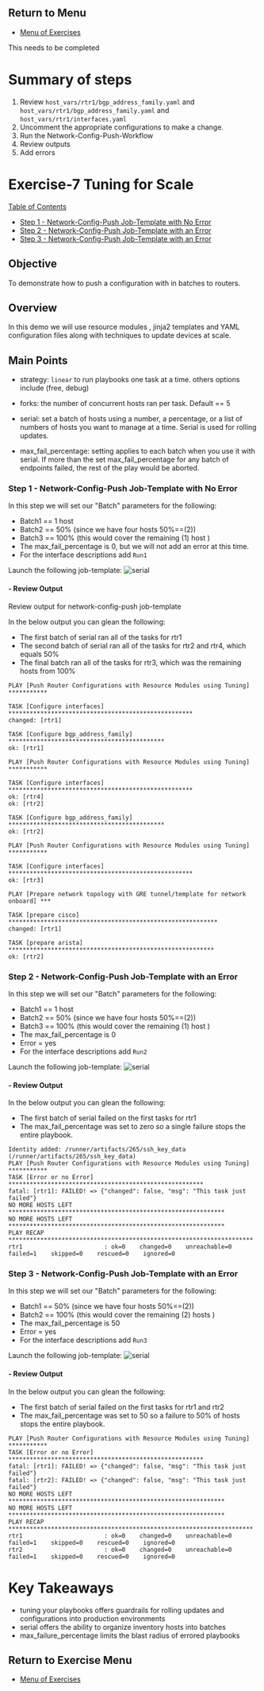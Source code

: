 ## Return to Menu
 - [Menu of Exercises](../README.md)

This needs to be completed
# Summary of steps
1. Review `host_vars/rtr1/bgp_address_family.yaml` and  `host_vars/rtr1/bgp_address_family.yaml` and `host_vars/rtr1/interfaces.yaml`
2. Uncomment the appropriate configurations to make a change.
3. Run the Network-Config-Push-Workflow
4. Review outputs
5. Add errors

# Exercise-7 Tuning for Scale

[Table of Contents](#table-of-contents)
- [Step 1 - Network-Config-Push Job-Template with No Error](#step-1---network-config-push-job-template-with-no-error)
- [Step 2 - Network-Config-Push Job-Template with an Error](#step-2---network-config-push-job-template-with-an-error)
- [Step 3 - Network-Config-Push Job-Template with an Error](#step-3---network-config-push-job-template-with-an-error)

## Objective
To demonstrate how to push a configuration with in batches to routers.

## Overview
In this demo we will use resource modules , jinja2 templates and YAML configuration files along with techniques to update devices at scale.

## Main Points

* strategy: `linear` to run playbooks one task at a time. others options include (free, debug)

* forks: the number of concurrent hosts ran per task. Default == 5 

* serial: set a batch of hosts using a number, a percentage, or a list of numbers of hosts you want to manage at a time. Serial is used for rolling updates.

* max_fail_percentage: setting applies to each batch when you use it with serial. If more than the set max_fail_percentage for any batch of endpoints failed, the rest of the play would be aborted.

### Step 1 - Network-Config-Push Job-Template with No Error
In this step we will set our "Batch" parameters for the following:
* Batch1 == 1 host
* Batch2 == 50% (since we have four hosts 50%==(2))
* Batch3 == 100% (this would cover the remaining (1) host )
* The max_fail_percentage is 0, but we will not add an error at this time.
* For the interface descriptions add `Run1`

Launch the following job-template:
![serial](../images/batch1.png)

#### - Review Output
Review output for network-config-push job-template 

In the below output you can glean the following:
- The first batch of serial ran all of the tasks for rtr1
- The second batch of serial ran all of the tasks for rtr2 and rtr4, which equals 50%
- The final batch ran all of the tasks for rtr3, which was the remaining hosts from 100%
~~~
PLAY [Push Router Configurations with Resource Modules using Tuning] ***********

TASK [Configure interfaces] ****************************************************
changed: [rtr1]

TASK [Configure bgp_address_family] ********************************************
ok: [rtr1]

PLAY [Push Router Configurations with Resource Modules using Tuning] ***********

TASK [Configure interfaces] ****************************************************
ok: [rtr4]
ok: [rtr2]

TASK [Configure bgp_address_family] ********************************************
ok: [rtr2]

PLAY [Push Router Configurations with Resource Modules using Tuning] ***********

TASK [Configure interfaces] ****************************************************
ok: [rtr3]

PLAY [Prepare network topology with GRE tunnel/template for network onboard] ***

TASK [prepare cisco] ***********************************************************
changed: [rtr1]

TASK [prepare arista] **********************************************************
ok: [rtr2]
~~~
### Step 2 - Network-Config-Push Job-Template with an Error
In this step we will set our "Batch" parameters for the following:
* Batch1 == 1 host
* Batch2 == 50% (since we have four hosts 50%==(2))
* Batch3 == 100% (this would cover the remaining (1) host )
* The max_fail_percentage is 0
* Error = yes
* For the interface descriptions add `Run2`

Launch the following job-template:
![serial](../images/batch2.png)

#### - Review Output
In the below output you can glean the following:
- The first batch of serial failed on the first tasks for rtr1
- The max_fail_percentage was set to zero so a single failure stops the entire playbook.
~~~
Identity added: /runner/artifacts/265/ssh_key_data (/runner/artifacts/265/ssh_key_data)
PLAY [Push Router Configurations with Resource Modules using Tuning] ***********
TASK [Error or no Error] *******************************************************
fatal: [rtr1]: FAILED! => {"changed": false, "msg": "This task just failed"}
NO MORE HOSTS LEFT *************************************************************
NO MORE HOSTS LEFT *************************************************************
PLAY RECAP *********************************************************************
rtr1                       : ok=0    changed=0    unreachable=0    failed=1    skipped=0    rescued=0    ignored=0   
~~~
### Step 3 - Network-Config-Push Job-Template with an Error
In this step we will set our "Batch" parameters for the following:
* Batch1 == 50% (since we have four hosts 50%==(2))
* Batch2 == 100% (this would cover the remaining (2) hosts )
* The max_fail_percentage is 50
* Error = yes
* For the interface descriptions add `Run3`

Launch the following job-template:
![serial](../images/batch3.png)

#### - Review Output
In the below output you can glean the following:
- The first batch of serial failed on the first tasks for rtr1 and rtr2
- The max_fail_percentage was set to 50 so a failure to 50% of hosts stops the entire playbook.
~~~
PLAY [Push Router Configurations with Resource Modules using Tuning] ***********
TASK [Error or no Error] *******************************************************
fatal: [rtr1]: FAILED! => {"changed": false, "msg": "This task just failed"}
fatal: [rtr2]: FAILED! => {"changed": false, "msg": "This task just failed"}
NO MORE HOSTS LEFT *************************************************************
NO MORE HOSTS LEFT *************************************************************
PLAY RECAP *********************************************************************
rtr1                       : ok=0    changed=0    unreachable=0    failed=1    skipped=0    rescued=0    ignored=0   
rtr2                       : ok=0    changed=0    unreachable=0    failed=1    skipped=0    rescued=0    ignored=0
~~~

# Key Takeaways
* tuning your playbooks offers guardrails for rolling updates and configurations into production environments
* serial offers the ability to organize inventory hosts into batches
* max_failure_percentage limits the blast radius of errored playbooks

## Return to Exercise Menu
 - [Menu of Exercises](../README.md)